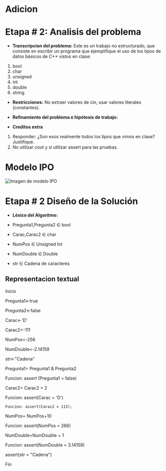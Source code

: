 <!--HEAD -->
# Adicion
# Etapa # 2: Analisis del problema

- **Transcripcion del problema:**  Este es un trabajo no estructurado, que consiste en escribir un programa que
ejemplifique el uso de los tipos de datos básicos de C++ vistos en clase:
1. bool
2. char
3. unsigned
4. int
5. double
6. string

- **Restricciones:**
No extraer valores de cin, usar valores literales (constantes).

- **Refinamiento del problema e hipótesis de trabajo:**

<!--En este ejercicio vamos a declarar variables del tipo bool,char, unsigned int, double, string.
Y verificar su valor con la funcion assert de la libreria assert.h
-->

- **Creditos extra**
1. Responder: ¿Son esos realmente todos los tipos que vimos en clase?
Justifique.
2. No utilizar cout y sí utilizar assert para las pruebas.
# Modelo IPO

![Imagen de modelo IPO](https://user-images.githubusercontent.com/48501354/82489131-7f150c80-9ab7-11ea-93c8-33781b226afc.png "Modelo IPO")

# Etapa # 2 Diseño de la Solución
* **Léxico del Algoritmo:**  

* Pregunta1,Pregunta2 ∈ bool
* Carac,Carac2 ∈ char
* NumPos ∈ Unsigned Int
* NumDouble ∈ Double
* str ∈ Cadena de caracteres

## __Representacion textual__
Inicio

  Pregunta1<-true
  
  Pregunta2<-false
  
  Carac<-'D'
  
  Carac2<-111
  
  NumPos<-256
  
  NumDouble<-2.14159
  
  str<-"Cadena"

  Pregunta1= Pregunta1 & Pregunta2

  Funcion: assert (Pregunta1 = false)

  Carac2= Carac2 + 2

  Funcion: assert(Carac = 'D')

	Funcion: assert(Carac2 = 113);

  NumPos= NumPos+10

  Funcion:  assert(NumPos = 266)

  NumDouble=NumDouble + 1

  Funcion: assert(NumDouble = 3.14159)

  assert(str = "Cadena")

Fin